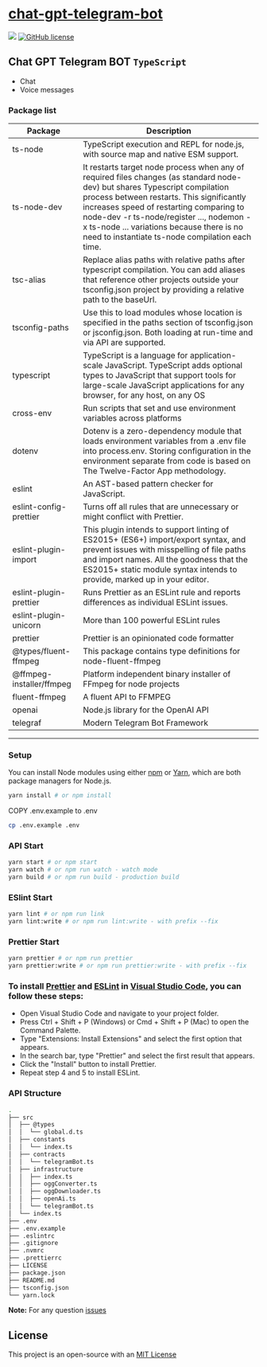 # [chat-gpt-telegram-bot](https://github.com/watscho/chat-gpt-telegram-bot)

[![](https://img.shields.io/badge/author-@watscho-blue.svg)](https://www.linkedin.com/in/watscho)
[![GitHub license](https://img.shields.io/github/license/watscho/express-mongodb-rest-api-boilerplate)](https://github.com/watscho/chat-gpt-telegram-bot/blob/master/LICENSE)

## Chat GPT Telegram BOT `TypeScript`

- Chat
- Voice messages

### Package list

| Package                  | Description                                                                                                                                                                                                                                                                                                                                                    |
| ------------------------ | -------------------------------------------------------------------------------------------------------------------------------------------------------------------------------------------------------------------------------------------------------------------------------------------------------------------------------------------------------------- |
| ts-node                  | TypeScript execution and REPL for node.js, with source map and native ESM support.                                                                                                                                                                                                                                                                             |
| ts-node-dev              | It restarts target node process when any of required files changes (as standard node-dev) but shares Typescript compilation process between restarts. This significantly increases speed of restarting comparing to node-dev -r ts-node/register ..., nodemon -x ts-node ... variations because there is no need to instantiate ts-node compilation each time. |
| tsc-alias                | Replace alias paths with relative paths after typescript compilation. You can add aliases that reference other projects outside your tsconfig.json project by providing a relative path to the baseUrl.                                                                                                                                                        |
| tsconfig-paths           | Use this to load modules whose location is specified in the paths section of tsconfig.json or jsconfig.json. Both loading at run-time and via API are supported.                                                                                                                                                                                               |
| typescript               | TypeScript is a language for application-scale JavaScript. TypeScript adds optional types to JavaScript that support tools for large-scale JavaScript applications for any browser, for any host, on any OS                                                                                                                                                    |
| cross-env                | Run scripts that set and use environment variables across platforms                                                                                                                                                                                                                                                                                            |
| dotenv                   | Dotenv is a zero-dependency module that loads environment variables from a .env file into process.env. Storing configuration in the environment separate from code is based on The Twelve-Factor App methodology.                                                                                                                                              |
| eslint                   | An AST-based pattern checker for JavaScript.                                                                                                                                                                                                                                                                                                                   |
| eslint-config-prettier   | Turns off all rules that are unnecessary or might conflict with Prettier.                                                                                                                                                                                                                                                                                      |
| eslint-plugin-import     | This plugin intends to support linting of ES2015+ (ES6+) import/export syntax, and prevent issues with misspelling of file paths and import names. All the goodness that the ES2015+ static module syntax intends to provide, marked up in your editor.                                                                                                        |
| eslint-plugin-prettier   | Runs Prettier as an ESLint rule and reports differences as individual ESLint issues.                                                                                                                                                                                                                                                                           |
| eslint-plugin-unicorn    | More than 100 powerful ESLint rules                                                                                                                                                                                                                                                                                                                            |
| prettier                 | Prettier is an opinionated code formatter                                                                                                                                                                                                                                                                                                                      |
| @types/fluent-ffmpeg     | This package contains type definitions for node-fluent-ffmpeg                                                                                                                                                                                                                                                                                                  |
| @ffmpeg-installer/ffmpeg | Platform independent binary installer of FFmpeg for node projects                                                                                                                                                                                                                                                                                              |
| fluent-ffmpeg            | A fluent API to FFMPEG                                                                                                                                                                                                                                                                                                                                         |
| openai                   | Node.js library for the OpenAI API                                                                                                                                                                                                                                                                                                                             |
| telegraf                 | Modern Telegram Bot Framework                                                                                                                                                                                                                                                                                                                                  |

<hr/>

### Setup

You can install Node modules using either [npm](https://www.npmjs.com/) or [Yarn](https://yarnpkg.com/), which are both package managers for Node.js.

```bash
yarn install # or npm install
```

COPY .env.example to .env

```bash
cp .env.example .env
```

### API Start

```bash
yarn start # or npm start
yarn watch # or npm run watch - watch mode
yarn build # or npm run build - production build
```

### ESlint Start

```bash
yarn lint # or npm run link
yarn lint:write # or npm run lint:write - with prefix --fix
```

### Prettier Start

```bash
yarn prettier # or npm run prettier
yarn prettier:write # or npm run prettier:write - with prefix --fix
```

### To install [Prettier](https://prettier.io/) and [ESLint](https://eslint.org/) in [Visual Studio Code](https://code.visualstudio.com/), you can follow these steps:

- Open Visual Studio Code and navigate to your project folder.
- Press Ctrl + Shift + P (Windows) or Cmd + Shift + P (Mac) to open the Command Palette.
- Type "Extensions: Install Extensions" and select the first option that appears.
- In the search bar, type "Prettier" and select the first result that appears.
- Click the "Install" button to install Prettier.
- Repeat step 4 and 5 to install ESLint.

### API Structure

```bash
.
├── src
│  ├── @types
│  │  └── global.d.ts
│  ├── constants
│  │  └── index.ts
│  ├── contracts
│  │  └── telegramBot.ts
│  ├── infrastructure
│  │  ├── index.ts
│  │  ├── oggConverter.ts
│  │  ├── oggDownloader.ts
│  │  ├── openAi.ts
│  │  └── telegramBot.ts
│  └── index.ts
├── .env
├── .env.example
├── .eslintrc
├── .gitignore
├── .nvmrc
├── .prettierrc
├── LICENSE
├── package.json
├── README.md
├── tsconfig.json
└── yarn.lock
```

**Note:** For any question [issues](https://github.com/watscho/chat-gpt-telegram-bot/issues)

## License

This project is an open-source with an [MIT License](https://github.com/watscho/chat-gpt-telegram-bot/blob/master/LICENSE)
